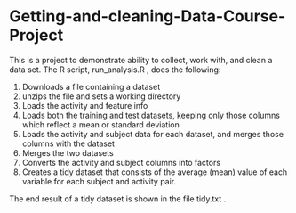 # Getting-and-cleaning-Data-Course-Project
This is a project to demonstrate ability to collect, work with, and clean a data set.
The R script,  run_analysis.R , does the following:
1. Downloads a file containing a dataset
2. unzips the file and sets a working directory
3. Loads the activity and feature info
4. Loads both the training and test datasets, keeping only those columns which reflect a mean or standard deviation
5. Loads the activity and subject data for each dataset, and merges those columns with the dataset
6. Merges the two datasets
7. Converts the  activity  and  subject  columns into factors
8. Creates a tidy dataset that consists of the average (mean) value of each variable for each subject and activity pair.

The end result of a tidy dataset is shown in the file  tidy.txt .
